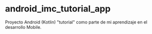 # android_imc_tutorial_app
Proyecto Android (Kotlin) "tutorial" como parte de mi aprendizaje en el desarrollo Mobile. 
